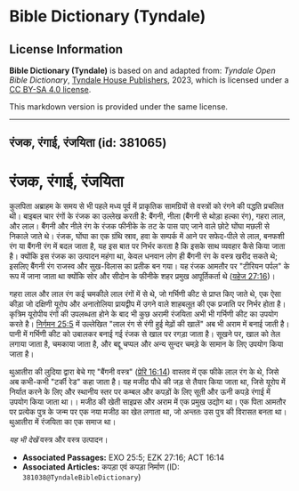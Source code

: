 # Bible Dictionary (Tyndale)

## License Information

**Bible Dictionary (Tyndale)** is based on and adapted from: _Tyndale Open Bible Dictionary_, [Tyndale House Publishers](https://tyndaleopenresources.com/), 2023, which is licensed under a [CC BY-SA 4.0 license](https://creativecommons.org/licenses/by-sa/4.0/legalcode.en).

This markdown version is provided under the same license.



--------------------------------

## रंजक, रंगाई, रंजयिता (id: 381065)

रंजक, रंगाई, रंजयिता
====================

कुलपिता अब्राहम के समय से भी पहले मध्य पूर्व में प्राकृतिक सामग्रियों से वस्त्रों को रंगने की पद्धति प्रचलित थी। बाइबल चार रंगों के रंजक का उल्लेख करती है: बैंगनी, नीला (बैंगनी से थोड़ा हल्का रंग), गहरा लाल, और लाल। बैंगनी और नीले रंग के रंजक फीनीके के तट के पास पाए जाने वाले छोटे घोंघा मछली से निकाले जाते थे। रंजक, घोंघा का एक ग्रंथि स्राव, हवा के सम्पर्क में आने पर सफेद\-पीले से लाल, बनफशी रंग या बैंगनी रंग में बदल जाता है, यह इस बात पर निर्भर करता है कि इसके साथ व्यवहार कैसे किया जाता है। क्योंकि इस रंजक का उत्पादन महंगा था, केवल धनवान लोग ही बैंगनी रंग के वस्त्र खरीद सकते थे; इसलिए बैंगनी रंग राजस्व और सुख\-विलास का प्रतीक बन गया। यह रंजक आमतौर पर "टीरियन पर्पल" के रूप में जाना जाता था क्योंकि सोर और सीदोन के फीनीके शहर प्रमुख आपूर्तिकर्ता थे ([यहेज 27:16](https://ref.ly/Ezek27:16))।

गहरा लाल और लाल रंग कई चमकीले लाल रंगों में से थे, जो गर्भिणी कीट से प्राप्त किए जाते थे, एक ऐसा कीड़ा जो दक्षिणी यूरोप और अनातोलिया प्रायद्वीप में उगने वाले शाहबलूत की एक प्रजाति पर निर्भर होता है। कृत्रिम यूरोपीय रंगों की उपलब्धता होने के बाद भी कुछ अरामी रंजयिता अभी भी गर्भिणी कीट का उपयोग करते है। [निर्गमन 25:5](https://ref.ly/Exod25:5) में उल्लेखित "लाल रंग से रंगी हुई मेढ़ों की खालें" अब भी अराम में बनाई जाती है। पानी में गर्भिणी कीट को उबालकर बनाई गई रंजक से खाल पर रगड़ा जाता है। सूखने पर, खाल को तेल लगाया जाता है, चमकाया जाता है, और बद्दू चप्पल और अन्य सुन्दर चमड़े के सामान के लिए उपयोग किया जाता है।

थुआतीरा की लुदिया द्वारा बेचे गए "बैंगनी वस्त्र" ([प्रेरि 16:14](https://ref.ly/Acts16:14)) वास्तव में एक फीके लाल रंग के थे, जिसे अब कभी\-कभी "टर्की रेड" कहा जाता है। यह मजीठ पौधे की जड़ से तैयार किया जाता था, जिसे यूरोप में निर्यात करने के लिए और स्थानीय स्तर पर कम्बल और कपड़ों के लिए सूती और ऊनी कपड़े रंगाई में उपयोग किया जाता था।। मजीठ की खेती साइप्रस और अराम में एक प्रमुख उद्योग था। एक पिता आमतौर पर प्रत्येक पुत्र के जन्म पर एक नया मजीठ का खेत लगाता था, जो अन्ततः उस पुत्र की विरासत बनता था। थुआतीरा में रंजयिता का एक समाज था।

*यह भी देखें* वस्त्र और वस्त्र उत्पादन।

* **Associated Passages:** EXO 25:5; EZK 27:16; ACT 16:14
* **Associated Articles:** कपड़ा एवं कपड़ा निर्माण (ID: `381038@TyndaleBibleDictionary`)

